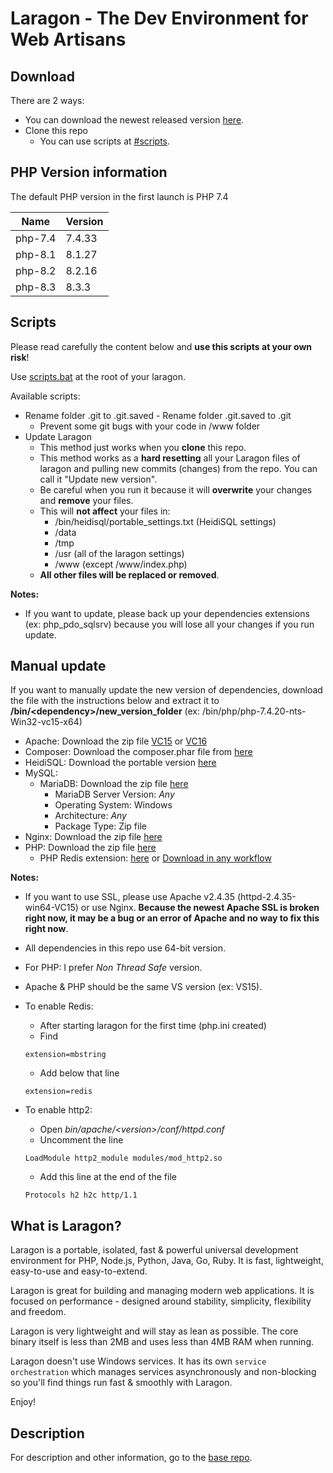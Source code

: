# Laragon - The Dev Environment for Web Artisans

## Download

There are 2 ways:

- You can download the newest released version [here](https://github.com/Phu1237/laragon/releases).
- Clone this repo
  - You can use scripts at [#scripts](#scripts).

## PHP Version information

The default PHP version in the first launch is PHP 7.4

|Name|Version|
|-|-|
|php-7.4|7.4.33|
|php-8.1|8.1.27|
|php-8.2|8.2.16|
|php-8.3|8.3.3|

## Scripts

Please read carefully the content below and **use this scripts at your own risk**!

Use [scripts.bat](scripts.bat) at the root of your laragon.

Available scripts:

- Rename folder .git to .git.saved - Rename folder .git.saved to .git
  - Prevent some git bugs with your code in /www folder
- Update Laragon
  - This method just works when you **clone** this repo.
  - This method works as a **hard resetting** all your Laragon files of laragon and pulling new commits (changes) from the repo. You can call it "Update new version".
  - Be careful when you run it because it will **overwrite** your changes and **remove** your files.
  - This will **not affect** your files in:
    - /bin/heidisql/portable_settings.txt (HeidiSQL settings)
    - /data
    - /tmp
    - /usr (all of the laragon settings)
    - /www (except /www/index.php)
  - **All other files will be replaced or removed**.

**Notes:**

- If you want to update, please back up your dependencies extensions (ex: php_pdo_sqlsrv) because you will lose all your changes if you run update.

## Manual update

If you want to manually update the new version of dependencies, download the file with the instructions below and extract it to **/bin/\<dependency\>/new_version_folder** (ex: /bin/php/php-7.4.20-nts-Win32-vc15-x64)

- Apache: Download the zip file [VC15](https://www.apachelounge.com/download/VC15/) or [VC16](https://www.apachelounge.com/download/)
- Composer: Download the composer.phar file from [here](https://getcomposer.org/download/#composer-history-caption)
- HeidiSQL: Download the portable version [here](https://www.heidisql.com/download.php)
- MySQL:
  - MariaDB: Download the zip file [here](https://mariadb.org/download/)
    - MariaDB Server Version: *Any*
    - Operating System: Windows
    - Architecture: *Any*
    - Package Type: Zip file
- Nginx: Download the zip file [here](http://nginx.org/en/download.html)
- PHP: Download the zip file [here](https://windows.php.net/download/)
    - PHP Redis extension: [here](https://pecl.php.net/package/redis) or [Download in any workflow](https://github.com/phpredis/phpredis/actions/workflows/ci.yml)

**Notes:**

- If you want to use SSL, please use Apache v2.4.35 (httpd-2.4.35-win64-VC15) or use Nginx. **Because the newest Apache SSL is broken right now, it may be a bug or an error of Apache and no way to fix this right now**.
- All dependencies in this repo use 64-bit version.
- For PHP: I prefer *Non Thread Safe* version.
- Apache & PHP should be the same VS version (ex: VS15).
- To enable Redis:
  - After starting laragon for the first time (php.ini created)
  - Find

  ```text
  extension=mbstring
  ```

  - Add below that line

  ```text
  extension=redis
  ```

- To enable http2:
  - Open *bin/apache/\<version>/conf/httpd.conf*
  - Uncomment the line

  ```text
  LoadModule http2_module modules/mod_http2.so
  ```

  - Add this line at the end of the file

  ```text
  Protocols h2 h2c http/1.1
  ```

## What is Laragon?

Laragon is a portable, isolated, fast & powerful universal development environment for PHP, Node.js, Python, Java, Go, Ruby. It is fast, lightweight, easy-to-use and easy-to-extend.

Laragon is great for building and managing modern web applications. It is focused on performance  - designed around stability, simplicity, flexibility and freedom.

Laragon is very lightweight and will stay as lean as possible. The core binary itself is less than 2MB and uses less than 4MB RAM when running.

Laragon doesn't use Windows services. It has its own `service orchestration` which manages services asynchronously and non-blocking so you'll find things run fast & smoothly with Laragon.

Enjoy!

## Description

For description and other information, go to the [base repo](https://github.com/leokhoa/laragon).

